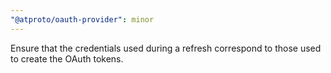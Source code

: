 ```yaml
---
"@atproto/oauth-provider": minor
---
```


Ensure that the credentials used during a refresh correspond to those used to create the OAuth tokens.

